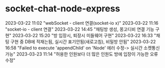 # socket-chat-node-express

2023-03-22 11:02 "webSocket - client 연결(socket-io x)"
2023-03-22 11:16 "socket-io - client 연결"
2023-03-22 14:45 "채팅방 생성, 몽고디비 연결 기능 구현"
2023-03-22 15:20 "방 입장시, 퇴장시 미들웨어 구현"
2023-03-22 16:33 "채팅 구현 중 DB에 적재는됨, 실시간 표기안됨(새로고침), 비밀방 안됨"
2023-03-22 16:58 "Failed to execute 'appendChild' on 'Node' 에러 수정-> 실시간 소켓통신 가능"
2023-03-23 11:14 "허용한 인원보다 더 많은 인원도 방에 입장이 가능한 오류 수정"